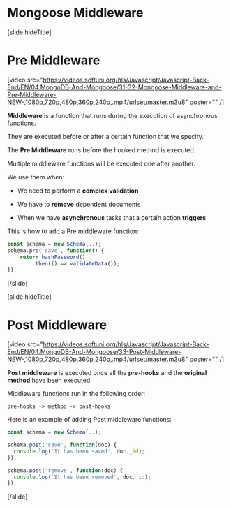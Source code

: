 # Mongoose Middleware

[slide hideTitle]

# Pre Middleware

[video src="https://videos.softuni.org/hls/Javascript/Javascript-Back-End/EN/04.MongoDB-And-Mongoose/31-32-Mongoose-Middleware-and-Pre-Middleware-NEW-,1080p,720p,480p,360p,240p,.mp4/urlset/master.m3u8" poster="" /]

**Middleware** is a function that runs during the execution of asynchronous functions.

They are executed before or after a certain function that we specify.

The **Pre Middleware** runs before the hooked method is executed.

Multiple middleware functions will be executed one after another.

We use them when:

- We need to perform a **complex validation**

- We have to **remove** dependent documents

- When we have **asynchronous** tasks that a certain action **triggers**

This is how to add a Pre middleware function:

``` js
const schema = new Schema(..);
schema.pre('save', function() {
    return hashPassword()
        .then(() => validateData());
});
```
[/slide]


[slide hideTitle]

# Post Middleware

[video src="https://videos.softuni.org/hls/Javascript/Javascript-Back-End/EN/04.MongoDB-And-Mongoose/33-Post-Middleware-NEW-,1080p,720p,480p,360p,240p,.mp4/urlset/master.m3u8" poster="" /]

**Post middleware** is executed once all the **pre-hooks** and the **original method** have been executed.

Middleware functions run in the following order:

`pre-hooks -> method -> post-hooks`

Here is an example of adding Post middleware functions:

``` js
const schema = new Schema(..);

schema.post('save', function(doc) { 
  console.log('It has been saved', doc._id); 
}); 

schema.post('remove', function(doc) { 
  console.log('It has been removed', doc._id); 
});
```
[/slide]
